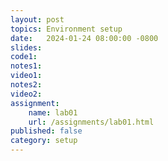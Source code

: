```yaml
---
layout: post
topics: Environment setup
date:   2024-01-24 08:00:00 -0800
slides: 
code1: 
notes1: 
video1: 
notes2: 
video2: 
assignment:
    name: lab01
    url: /assignments/lab01.html
published: false
category: setup
---
```

